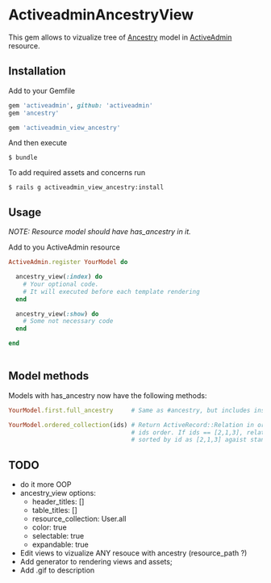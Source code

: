 # ActiveadminAncestryView
This gem allows to vizualize tree of [Ancestry](https://github.com/stefankroes/ancestry) model in [ActiveAdmin](https://github.com/activeadmin/activeadmin) resource.

## Installation

Add to your Gemfile

```ruby
gem 'activeadmin', github: 'activeadmin'
gem 'ancestry'

gem 'activeadmin_view_ancestry'
```

And then execute

```
$ bundle
```

To add required assets and concerns run
```
$ rails g activeadmin_view_ancestry:install
```

## Usage

*NOTE: Resource model should have has_ancestry in it.*

Add to you ActiveAdmin resource
```ruby
ActiveAdmin.register YourModel do

  ancestry_view(:index) do
    # Your optional code.
    # It will executed before each template rendering
  end

  ancestry_view(:show) do
    # Some not necessary code
  end

end
  
```

## Model methods

Models with has_ancestry now have the following methods:
```ruby
YourModel.first.full_ancestry     # Same as #ancestry, but includes instance #id

YourModel.ordered_collection(ids) # Return ActiveRecord::Relation in order equal to
                                  # ids order. If ids == [2,1,3], relation will be
                                  # sorted by id as [2,1,3] agaist standart [1,2,3]-way.

```

## TODO
+ do it more OOP
+ ancestry_view options:
  - header_titles: []
  - table_titles: []
  - resource_collection: User.all
  - color: true
  - selectable: true
  - expandable: true
+ Edit views to vizualize ANY resouce with ancestry (resource_path ?)
+ Add generator to rendering views and assets;
+ Add .gif to description 